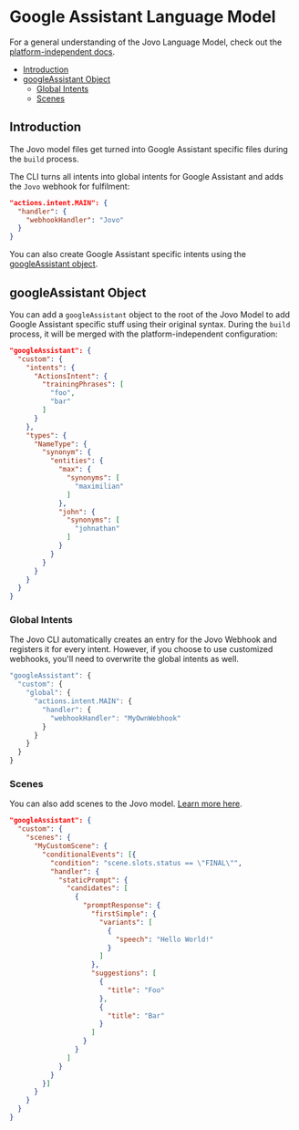 # Google Assistant Language Model

For a general understanding of the Jovo Language Model, check out the [platform-independent docs](https://www.jovo.tech/docs/model).

- [Introduction](#introduction)
- [googleAssistant Object](#googleassistant-object)
  - [Global Intents](#global-intents)
  - [Scenes](#scenes)

## Introduction

The Jovo model files get turned into Google Assistant specific files during the `build` process.

The CLI turns all intents into global intents for Google Assistant and adds the `Jovo` webhook for fulfilment:

```json
"actions.intent.MAIN": {
  "handler": {
    "webhookHandler": "Jovo"
  }
}
```

You can also create Google Assistant specific intents using the [googleAssistant object](#googleassistant-object).


## googleAssistant Object

You can add a `googleAssistant` object to the root of the Jovo Model to add Google Assistant specific stuff using their original syntax. During the `build` process, it will be merged with the platform-independent configuration:


```json
"googleAssistant": {
  "custom": {
    "intents": {
      "ActionsIntent": {
        "trainingPhrases": [
          "foo",
          "bar"
        ]
      }
    },
    "types": {
      "NameType": {
        "synonym": {
          "entities": {
            "max": {
              "synonyms": [
                "maximilian"
              ]
            },
            "john": {
              "synonyms": [
                "johnathan"
              ]
            }
          }
        }
      }
    }
  }
}
```


### Global Intents

The Jovo CLI automatically creates an entry for the Jovo Webhook and registers it for every intent. However, if you choose to use customized webhooks, you'll need to overwrite the global intents as well.

```js
"googleAssistant": {
  "custom": {
    "global": {
      "actions.intent.MAIN": {
        "handler": {
          "webhookHandler": "MyOwnWebhook"
        }
      }
    }
  }
} 
```


### Scenes

You can also add scenes to the Jovo model. [Learn more here](./scenes.md).

```json
"googleAssistant": {
  "custom": {
    "scenes": {
      "MyCustomScene": {
        "conditionalEvents": [{
          "condition": "scene.slots.status == \"FINAL\"",
          "handler": {
            "staticPrompt": {
              "candidates": [
                {
                  "promptResponse": {
                    "firstSimple": {
                      "variants": [
                        {
                          "speech": "Hello World!"
                        }
                      ] 
                    },
                    "suggestions": [
                      {
                        "title": "Foo"
                      },
                      {
                        "title": "Bar"
                      }
                    ]
                  }
                }
              ]
            }
          }
        }]
      }
    }
  }
}
```